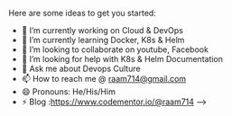 
Here are some ideas to get you started:

- 🔭 I’m currently working on Cloud & DevOps
- 🌱 I’m currently learning Docker, K8s & Helm
- 👯 I’m looking to collaborate on youtube, Facebook
- 🤔 I’m looking for help with K8s & Helm Documentation
- 💬 Ask me about Devops Culture
- 📫 How to reach me @ raam714@gmail.com
- 😄 Pronouns: He/His/Him
- ⚡ Blog :https://www.codementor.io/@raam714
-->
